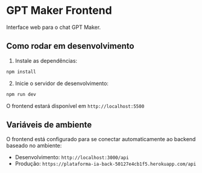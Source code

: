 # GPT Maker Frontend

Interface web para o chat GPT Maker.

## Como rodar em desenvolvimento

1. Instale as dependências:
```bash
npm install
```

2. Inicie o servidor de desenvolvimento:
```bash
npm run dev
```

O frontend estará disponível em `http://localhost:5500`

## Variáveis de ambiente

O frontend está configurado para se conectar automaticamente ao backend baseado no ambiente:
- Desenvolvimento: `http://localhost:3000/api`
- Produção: `https://plataforma-ia-back-50127e4cb1f5.herokuapp.com/api`
